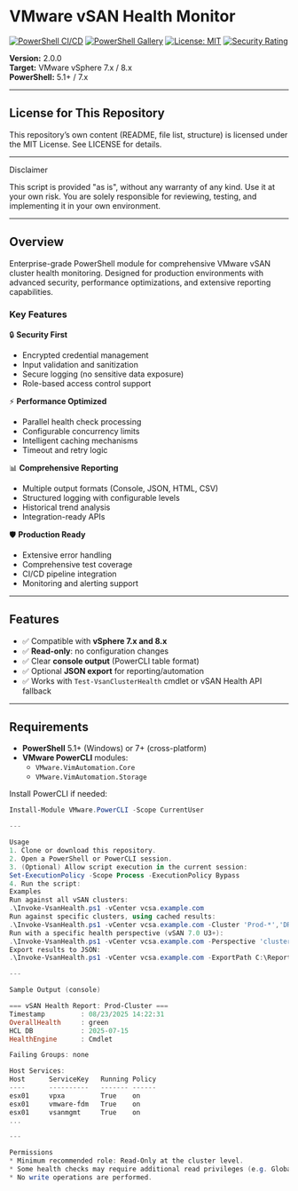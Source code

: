 # VMware vSAN Health Monitor

[![PowerShell CI/CD](https://github.com/uldyssian-sh/vmware-vsan-health/actions/workflows/powershell-ci.yml/badge.svg)](https://github.com/uldyssian-sh/vmware-vsan-health/actions/workflows/powershell-ci.yml)
[![PowerShell Gallery](https://img.shields.io/powershellgallery/v/VSanHealthModule)](https://www.powershellgallery.com/packages/VSanHealthModule)
[![License: MIT](https://img.shields.io/badge/License-MIT-yellow.svg)](https://opensource.org/licenses/MIT)
[![Security Rating](https://img.shields.io/badge/Security-A-green)](docs/SECURITY.md)

**Version:** 2.0.0  
**Target:** VMware vSphere 7.x / 8.x  
**PowerShell:** 5.1+ / 7.x  

---

## License for This Repository
This repository’s own content (README, file list, structure) is licensed under the MIT License. See LICENSE for details.

---

Disclaimer

This script is provided "as is", without any warranty of any kind.
Use it at your own risk. You are solely responsible for reviewing, testing, and implementing it in your own environment.

---


## Overview

Enterprise-grade PowerShell module for comprehensive VMware vSAN cluster health monitoring. Designed for production environments with advanced security, performance optimizations, and extensive reporting capabilities.

### Key Features

🔒 **Security First**
- Encrypted credential management
- Input validation and sanitization
- Secure logging (no sensitive data exposure)
- Role-based access control support

⚡ **Performance Optimized**
- Parallel health check processing
- Configurable concurrency limits
- Intelligent caching mechanisms
- Timeout and retry logic

📊 **Comprehensive Reporting**
- Multiple output formats (Console, JSON, HTML, CSV)
- Structured logging with configurable levels
- Historical trend analysis
- Integration-ready APIs

🛡️ **Production Ready**
- Extensive error handling
- Comprehensive test coverage
- CI/CD pipeline integration
- Monitoring and alerting support

---

## Features

- ✅ Compatible with **vSphere 7.x and 8.x**  
- ✅ **Read-only**: no configuration changes  
- ✅ Clear **console output** (PowerCLI table format)  
- ✅ Optional **JSON export** for reporting/automation  
- ✅ Works with `Test-VsanClusterHealth` cmdlet or vSAN Health API fallback  

---

## Requirements

- **PowerShell** 5.1+ (Windows) or 7+ (cross-platform)  
- **VMware PowerCLI** modules:  
  - `VMware.VimAutomation.Core`  
  - `VMware.VimAutomation.Storage`  

Install PowerCLI if needed:
```powershell
Install-Module VMware.PowerCLI -Scope CurrentUser

---

Usage
1. Clone or download this repository.
2. Open a PowerShell or PowerCLI session.
3. (Optional) Allow script execution in the current session:
Set-ExecutionPolicy -Scope Process -ExecutionPolicy Bypass
4. Run the script:
Examples
Run against all vSAN clusters:
.\Invoke-VsanHealth.ps1 -vCenter vcsa.example.com
Run against specific clusters, using cached results:
.\Invoke-VsanHealth.ps1 -vCenter vcsa.example.com -Cluster 'Prod-*','DR-01' -UseCache
Run with a specific health perspective (vSAN 7.0 U3+):
.\Invoke-VsanHealth.ps1 -vCenter vcsa.example.com -Perspective 'clusterPowerOffPrecheck'
Export results to JSON:
.\Invoke-VsanHealth.ps1 -vCenter vcsa.example.com -ExportPath C:\Reports\vsan-health.json

---

Sample Output (console)

=== vSAN Health Report: Prod-Cluster ===
Timestamp         : 08/23/2025 14:22:31
OverallHealth     : green
HCL DB            : 2025-07-15
HealthEngine      : Cmdlet

Failing Groups: none

Host Services:
Host      ServiceKey   Running Policy
----      ----------   ------- ------
esx01     vpxa         True    on
esx01     vmware-fdm   True    on
esx01     vsanmgmt     True    on
...

---

Permissions
* Minimum recommended role: Read-Only at the cluster level.
* Some health checks may require additional read privileges (e.g. Global.Diagnostics).
* No write operations are performed.
